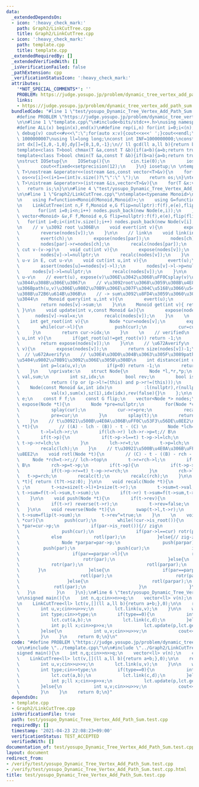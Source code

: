 ```yaml
---
data:
  _extendedDependsOn:
  - icon: ':heavy_check_mark:'
    path: Graph2/LinkCutTree.cpp
    title: Graph2/LinkCutTree.cpp
  - icon: ':heavy_check_mark:'
    path: template.cpp
    title: template.cpp
  _extendedRequiredBy: []
  _extendedVerifiedWith: []
  _isVerificationFailed: false
  _pathExtension: cpp
  _verificationStatusIcon: ':heavy_check_mark:'
  attributes:
    '*NOT_SPECIAL_COMMENTS*': ''
    PROBLEM: https://judge.yosupo.jp/problem/dynamic_tree_vertex_add_path_sum
    links:
    - https://judge.yosupo.jp/problem/dynamic_tree_vertex_add_path_sum
  bundledCode: "#line 1 \"test/yosupo_Dynamic_Tree_Vertex_Add_Path_Sum.test.cpp\"\n\
    #define PROBLEM \"https://judge.yosupo.jp/problem/dynamic_tree_vertex_add_path_sum\"\
    \n\n#line 1 \"template.cpp\"\n#include<bits/stdc++.h>\nusing namespace std;\n\
    #define ALL(x) begin(x),end(x)\n#define rep(i,n) for(int i=0;i<(n);i++)\n#define\
    \ debug(v) cout<<#v<<\":\";for(auto x:v){cout<<x<<' ';}cout<<endl;\n#define mod\
    \ 1000000007\nusing ll=long long;\nconst int INF=1000000000;\nconst ll LINF=1001002003004005006ll;\n\
    int dx[]={1,0,-1,0},dy[]={0,1,0,-1};\n// ll gcd(ll a,ll b){return b?gcd(b,a%b):a;}\n\
    template<class T>bool chmax(T &a,const T &b){if(a<b){a=b;return true;}return false;}\n\
    template<class T>bool chmin(T &a,const T &b){if(b<a){a=b;return true;}return false;}\n\
    \nstruct IOSetup{\n    IOSetup(){\n        cin.tie(0);\n        ios::sync_with_stdio(0);\n\
    \        cout<<fixed<<setprecision(12);\n    }\n} iosetup;\n \ntemplate<typename\
    \ T>\nostream &operator<<(ostream &os,const vector<T>&v){\n    for(int i=0;i<(int)v.size();i++)\
    \ os<<v[i]<<(i+1==(int)v.size()?\"\":\" \");\n    return os;\n}\ntemplate<typename\
    \ T>\nistream &operator>>(istream &is,vector<T>&v){\n    for(T &x:v)is>>x;\n \
    \   return is;\n}\n\n#line 4 \"test/yosupo_Dynamic_Tree_Vertex_Add_Path_Sum.test.cpp\"\
    \n\n#line 1 \"Graph2/LinkCutTree.cpp\"\ntemplate<typename Monoid>\nstruct LinkCutTree{\n\
    \n    using F=function<Monoid(Monoid,Monoid)>;\n    using G=function<Monoid(Monoid)>;\n\
    \n    LinkCutTree(int n,F f,Monoid e,G flip=nullptr):f(f),e(e),flip(flip){\n \
    \       for(int i=0;i<n;i++) nodes.push_back(new Node(e,i));\n    }\n\n    LinkCutTree(const\
    \ vector<Monoid> &v,F f,Monoid e,G flip=nullptr):f(f),e(e),flip(flip){\n     \
    \   for(int i=0;i<(int)v.size();i++) nodes.push_back(new Node(v[i],i));\n    }\n\
    \n    // v \u3092 root \u306B\n    void evert(int v){\n        expose(nodes[v]);\n\
    \        reverse(nodes[v]);\n    }\n\n    // link\n    void link(int ch,int par){\n\
    \        evert(ch);\n        expose(nodes[par]);\n        nodes[ch]->p=nodes[par];\n\
    \        nodes[par]->r=nodes[ch];\n        recalc(nodes[par]);\n    }\n\n    //\
    \ cut v-(v->p)\n    void cut(int v){\n        expose(nodes[v]);\n        nodes[v]->l->p=nullptr;\n\
    \        nodes[v]->l=nullptr;\n        recalc(nodes[v]);\n    }\n    // check\
    \ u-v in E, cut u-v\n    void cut(int u,int v){\n        evert(u);\n        expose(nodes[v]);\n\
    \        assert(nodes[u]==nodes[v]->l);\n        nodes[v]->l->p=nullptr;\n   \
    \     nodes[v]->l=nullptr;\n        recalc(nodes[v]);\n    }\n\n    // path query\
    \ u-v\n    // evert(u), expose(v)\u306E\u3042\u3068\uFF0Csplay(v)\u3055\u308C\u3066\
    \u3044\u308B\u306E\u3067\n    // v\u3092root\u3068\u3059\u308B\u4E8C\u5206\u6728\
    \u306Bpath(u,v)\u306E\u9802\u70B9\u306E\u307F\u304C\u5168\u3066\u542B\u307E\u308C\
    \u308B\u72B6\u614B\u306B\n    // -> sum\u3092\u8FD4\u3059\u3060\u3051\u3067\u3088\
    \u3044\n    Monoid query(int u,int v){\n        evert(u);\n        expose(nodes[v]);\n\
    \        return nodes[v]->sum;\n    }\n\n    Monoid get(int v){ return nodes[v]->val;\
    \ }\n\n    void update(int v,const Monoid &x){\n        expose(nodes[v]);\n  \
    \      nodes[v]->val=x;\n        recalc(nodes[v]);\n    }\n    \n    // verified\n\
    \    int get_root(int v){\n        Node *cur=nodes[v];\n        expose(cur);\n\
    \        while(cur->l){\n            push(cur);\n            cur=cur->l;\n   \
    \     }\n        return cur->idx;\n    }\n    \n    // verified\n    int lca(int\
    \ u,int v){\n        if(get_root(u)!=get_root(v)) return -1;\n        expose(nodes[u]);\n\
    \        return expose(nodes[v]);\n    }\n\n    // \u672Averify\n    int depth(int\
    \ v){\n        expose(nodes[v]);\n        return size(nodes[v])-1;\n    }\n  \
    \  // \u672Averify\n    // \u30E4\u30D0\u304B\u3063\u305F\u3089path query\u3067\
    \u5404\u9802\u70B91\u3092\u306E\u305B\u308D\n    int distance(int u,int v){\n\
    \        int p=lca(u,v);\n        if(p<0) return -1;\n        return depth(u)+depth(v)-depth(p)*2;\n\
    \    }\n    \nprivate:\n    struct Node{\n        Node *l,*r,*p;\n        Monoid\
    \ val,sum;\n        int sz,idx;\n        bool rev;\n        bool is_root()const{\n\
    \            return (!p or (p->l!=(this) and p->r!=(this)));\n        }\n    \
    \    Node(const Monoid &x,int idx)\n            :l(nullptr),r(nullptr),p(nullptr),\n\
    \            val(x),sum(x),sz(1),idx(idx),rev(false){}\n    };\n\n    const Monoid\
    \ e;\n    const F f;\n    const G flip;\n    vector<Node *> nodes;\n\n    int\
    \ expose(Node *t){\n        Node *pre=nullptr;\n        for(Node *cur=t;cur;cur=cur->p){\n\
    \            splay(cur);\n            cur->r=pre;\n            recalc(cur);\n\
    \            pre=cur;\n        }\n        splay(t);\n        return pre->idx;\n\
    \    }\n    // t\u30921\u500B\u4E0A\u306B\uFF0C\u53F3\u56DE\u8EE2\n    void rotr(Node\
    \ *t){\n        // ((A) - lch - (B)) - t - (C) \n        Node *lch=t->l;// lch->top\n\
    \        t->l=lch->r;\n        if(lch->r) lch->r->p=t;// B\n        lch->p=t->p;\n\
    \        if(t->p){\n            if(t->p->l==t) t->p->l=lch;\n            if(t->p->r==t)\
    \ t->p->r=lch;\n        }\n        lch->r=t;\n        t->p=lch;\n        recalc(t);\n\
    \        recalc(lch);\n    }\n    // t\u30921\u500B\u4E0A\u306B\uFF0C\u5DE6\u56DE\
    \u8EE2\n    void rotl(Node *t){\n        // (C) - t - ((B) - rch - (A) )\n   \
    \     Node *rch=t->r;// lch->top\n        t->r=rch->l;\n        if(rch->l) rch->l->p=t;//\
    \ B\n        rch->p=t->p;\n        if(t->p){\n            if(t->p->l==t) t->p->l=rch;\n\
    \            if(t->p->r==t) t->p->r=rch;\n        }\n        rch->l=t;\n     \
    \   t->p=rch;\n        recalc(t);\n        recalc(rch);\n    }\n\n    int size(Node\
    \ *t){ return (t?t->sz:0); }\n\n    void recalc(Node *t){\n        if(!t) return\
    \ ;\n        t->sz=size(t->l)+1+size(t->r);\n        t->sum=t->val;\n        if(t->l)\
    \ t->sum=f(t->l->sum,t->sum);\n        if(t->r) t->sum=f(t->sum,t->r->sum);\n\
    \    }\n\n    void push(Node *t){\n        if(t->rev){\n            if(t->l) reverse(t->l);\n\
    \            if(t->r) reverse(t->r);\n            t->rev=false;\n        }\n \
    \   }\n\n    void reverse(Node *t){\n        swap(t->l,t->r);\n        if(flip)\
    \ t->sum=flip(t->sum);\n        t->rev^=true;\n    }\n    \n    void splay(Node\
    \ *cur){\n        push(cur);\n        while(!cur->is_root()){\n            Node\
    \ *par=cur->p;\n            if(par->is_root()){// zig\n                push(par);\n\
    \                push(cur);\n                if(par->l==cur) rotr(par);\n    \
    \            else            rotl(par);\n            }else{// zig-zig, zig-zag\n\
    \                Node *parpar=par->p;\n                push(parpar);\n       \
    \         push(par);\n                push(cur);\n                if(cur==par->l){\n\
    \                    if(par==parpar->l){\n                        rotr(parpar);\n\
    \                        rotr(par);\n                    }else{\n            \
    \            rotr(par);\n                        rotl(parpar);\n             \
    \       }\n                }else{\n                    if(par==parpar->l){\n \
    \                       rotl(par);\n                        rotr(parpar);\n  \
    \                  }else{\n                        rotl(parpar);\n           \
    \             rotl(par);\n                    }\n                }\n         \
    \   }\n        }\n    }\n};\n#line 6 \"test/yosupo_Dynamic_Tree_Vertex_Add_Path_Sum.test.cpp\"\
    \n\nsigned main(){\n    int n,q;cin>>n>>q;\n    vector<ll> v(n);\n    cin>>v;\n\
    \n    LinkCutTree<ll> lct(v,[](ll a,ll b){return a+b;},0);\n\n    rep(i,n-1){\n\
    \        int u,v;cin>>u>>v;\n        lct.link(u,v);\n    }\n\n    while(q--){\n\
    \        int type;cin>>type;\n        if(type==0){\n            int a,b,c,d;cin>>a>>b>>c>>d;\n\
    \            lct.cut(a,b);\n            lct.link(c,d);\n        }else if(type==1){\n\
    \            int p;ll x;cin>>p>>x;\n            lct.update(p,lct.get(p)+x);\n\
    \        }else{\n            int u,v;cin>>u>>v;\n            cout<<lct.query(u,v)<<endl;\n\
    \        }\n    }\n    return 0;\n}\n"
  code: "#define PROBLEM \"https://judge.yosupo.jp/problem/dynamic_tree_vertex_add_path_sum\"\
    \n\n#include \"../template.cpp\"\n\n#include \"../Graph2/LinkCutTree.cpp\"\n\n\
    signed main(){\n    int n,q;cin>>n>>q;\n    vector<ll> v(n);\n    cin>>v;\n\n\
    \    LinkCutTree<ll> lct(v,[](ll a,ll b){return a+b;},0);\n\n    rep(i,n-1){\n\
    \        int u,v;cin>>u>>v;\n        lct.link(u,v);\n    }\n\n    while(q--){\n\
    \        int type;cin>>type;\n        if(type==0){\n            int a,b,c,d;cin>>a>>b>>c>>d;\n\
    \            lct.cut(a,b);\n            lct.link(c,d);\n        }else if(type==1){\n\
    \            int p;ll x;cin>>p>>x;\n            lct.update(p,lct.get(p)+x);\n\
    \        }else{\n            int u,v;cin>>u>>v;\n            cout<<lct.query(u,v)<<endl;\n\
    \        }\n    }\n    return 0;\n}"
  dependsOn:
  - template.cpp
  - Graph2/LinkCutTree.cpp
  isVerificationFile: true
  path: test/yosupo_Dynamic_Tree_Vertex_Add_Path_Sum.test.cpp
  requiredBy: []
  timestamp: '2021-04-23 22:08:23+09:00'
  verificationStatus: TEST_ACCEPTED
  verifiedWith: []
documentation_of: test/yosupo_Dynamic_Tree_Vertex_Add_Path_Sum.test.cpp
layout: document
redirect_from:
- /verify/test/yosupo_Dynamic_Tree_Vertex_Add_Path_Sum.test.cpp
- /verify/test/yosupo_Dynamic_Tree_Vertex_Add_Path_Sum.test.cpp.html
title: test/yosupo_Dynamic_Tree_Vertex_Add_Path_Sum.test.cpp
---
```

